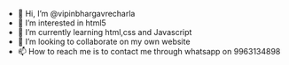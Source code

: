 - 👋 Hi, I’m @vipinbhargavrecharla
- 👀 I’m interested in html5
- 🌱 I’m currently learning html,css and Javascript
- 💞️ I’m looking to collaborate on my own website
- 📫 How to reach me is to contact me through whatsapp on 9963134898

<!---
vipinbhargavrecharla/vipinbhargavrecharla is a ✨ special ✨ repository because its `README.md` (this file) appears on your GitHub profile.
You can click the Preview link to take a look at your changes.
--->
